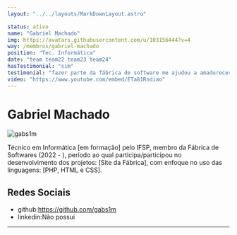 ```yaml
---
layout: "../../layouts/MarkDownLayout.astro"

status: ativo
name: "Gabriel Machado"
img: https://avatars.githubusercontent.com/u/103156444?v=4
way: /membros/gabriel-machado
position: "Tec. Informática"
date: "team team22 team23 team24"
hasTestimonial: "sim"
testimonial: "fazer parte da fábrica de software me ajudou a amadurecer,a sensação que eu tenho hoje é de que eu realmente amadureci em relação ao garoto que tava lá começando."
video: "https://www.youtube.com/embed/ETa81Rndiao"
---
```


# Gabriel Machado

![gabs1m](https://avatars.githubusercontent.com/u/103156444?v=4)

Técnico em Informática [em formação] pelo IFSP, membro da Fábrica de Softwares (2022 - ), período ao qual participa/participou no desenvolvimento dos projetos: [Site da Fábrica], com enfoque no uso das linguagens: [PHP, HTML e CSS].

## Redes Sociais
- github:https://github.com/gabs1m
- linkedin:Não possui
***

<!--## Perfil

## Evolução

## Atividades-->